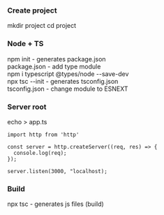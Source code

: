 ### Create project
mkdir project
cd project

### Node + TS
npm init - generates package.json\
package.json - add type module\
npm i typescript @types/node --save-dev\
npx tsc --init - generates tsconfig.json\
tsconfig.json - change module to ESNEXT

### Server root
echo > app.ts
```
import http from 'http'

const server = http.createServer((req, res) => {
  console.log(req);
});

server.listen(3000, "localhost);
```

### Build
npx tsc - generates js files (build)


